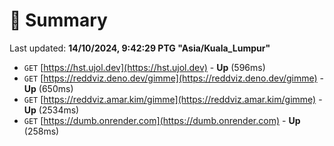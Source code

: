 # 📖 Summary
Last updated: **14/10/2024, 9:42:29 PTG "Asia/Kuala_Lumpur"**

- `GET` [https://hst.ujol.dev](https://hst.ujol.dev) - **Up** (596ms)
- `GET` [https://reddviz.deno.dev/gimme](https://reddviz.deno.dev/gimme) - **Up** (650ms)
- `GET` [https://reddviz.amar.kim/gimme](https://reddviz.amar.kim/gimme) - **Up** (2534ms)
- `GET` [https://dumb.onrender.com](https://dumb.onrender.com) - **Up** (258ms)
